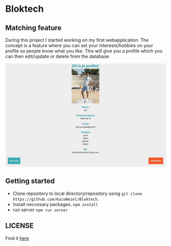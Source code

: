 # Bloktech

## Matching feature

During this project I started working on my first webapplication. The concept is a feature where you can set your interests/hobbies on your profile so people know what you like. This will give you a profile which you can then edit/update or delete from the database.

![picture of the profile layout](./img/profile.jpg)

##

## Getting started

- Clone repository to local directory/repository using `git clone https://github.com/KaivWezel/Bloktech`.
- Install neccesary packages. `npm install`
- run server `npm run server`

## LICENSE

Find it [here](https://github.com/KaivWezel/Bloktech/blob/master/LICENSE)
